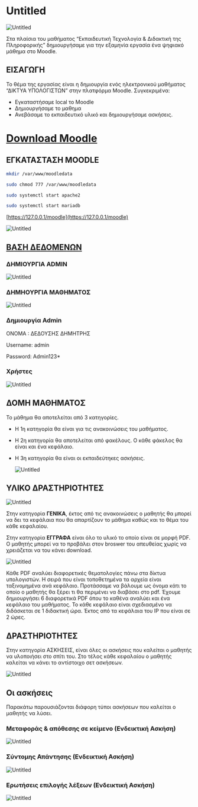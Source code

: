 # Untitled

![Untitled](Untitled%201f66eb442e4e48848ff6f366ead8d495/Untitled.png)

Στα πλαίσια του μαθήματος “Εκπαιδευτική Τεχνολογία & Διδακτική της Πληροφορικής” δημιουργήσαμε για την εξαμηνία εργασία ένα ψηφιακό μάθημα στο Moodle.

## ΕΙΣΑΓΩΓΗ

Το θέμα της εργασίας είναι η δημιουργία ενός ηλεκτρονικού μαθήματος “ΔΙΚΤΥΑ ΥΠΟΛΟΓΙΣΤΩΝ” στην πλατφόρμα Moodle.
Συγκεκριμένα:

- Εγκαταστήσαμε local το Μoodle
- Δημιουργήσαμε το μαθημα
- Ανεβάσαμε το εκπαιδευτικό υλικό και δημιουργήσαμε ασκήσεις.

# [Download Moodle](https://download.moodle.org/)

## ΕΓΚΑΤΑΣΤΑΣΗ MOODLE

```bash
mkdir /var/www/moodledata
```

```bash
sudo chmod 777 /var/www/moodledata
```

```bash
sudo systemctl start apache2
```

```bash
sudo systemctl start mariadb
```

[https://127.0.0.1/moodle](https://127.0.0.1/moodle)

![Untitled](Untitled%201f66eb442e4e48848ff6f366ead8d495/Untitled%201.png)

## [ΒΑΣΗ ΔΕΔΟΜΕΝΩΝ](https://github.com/Dimitris-Dedousis/lesson-in-moodle/blob/main/Database(Mariadb).md)

### ΔΗΜΙΟΥΡΓΙΑ ADMIN

![Untitled](Untitled%201f66eb442e4e48848ff6f366ead8d495/Untitled%202.png)

### ΔΗΜΗΟΥΡΓΙΑ ΜΑΘΗΜΑΤΟΣ

![Untitled](Untitled%201f66eb442e4e48848ff6f366ead8d495/Untitled%203.png)

### Δημιουργία Admin

ΟΝΟΜΑ : ΔΕΔΟΥΣΗΣ ΔΗΜΗΤΡΗΣ

Username: admin

Password: Admin123*

### **Χρήστες**

![Untitled](Untitled%201f66eb442e4e48848ff6f366ead8d495/Untitled%204.png)

## ΔΟΜΗ ΜΑΘΗΜΑΤΟΣ

Το μάθημα θα αποτελείται από 3 κατηγορίες. 

- Η 1η κατηγορία θα είναι για τις ανακοινώσεις του μαθήματος.
- Η 2η κατηγορία θα αποτελείται από φακέλους. Ο κάθε φάκελος θα είναι και ένα κεφάλαιο.
- H 3η κατηγορία θα είναι οι εκπαιδεύτηκες ασκήσεις.
    
    ![Untitled](Untitled%201f66eb442e4e48848ff6f366ead8d495/Untitled%205.png)
    

## ΥΛΙΚΟ ΔΡΑΣΤΗΡΙΟΤΗΤΕΣ

![Untitled](Untitled%201f66eb442e4e48848ff6f366ead8d495/Untitled%206.png)

Στην κατηγορία **ΓΕΝΙΚΑ**, έκτος από τις ανακοινώσεις ο μαθητής θα μπορεί να δει τα κεφάλαια που θα απαρτίζουν το μάθημα καθώς και το θέμα του κάθε κεφαλαίου.  

Στην κατηγορία **ΕΓΓΡΑΦΑ** είναι όλο το υλικό το οποίο είναι σε μορφή PDF. Ο μαθητής μπορεί να το προβάλει στον broswer του απευθείας χωρίς να χρειάζεται να του κάνει download. 

![Untitled](Untitled%201f66eb442e4e48848ff6f366ead8d495/Untitled%207.png)

Κάθε PDF αναλύει διαφορετικές θεματολογίες πάνω στα δίκτυα υπολογιστών. Η σειρά που είναι τοποθετημένα τα αρχεία είναι ταξινομημένα ανά κεφάλαιο. Προτάσσαμε να βάλουμε ως όνομα κάτι το οποίο ο μαθητής θα ξέρει τι θα περιμένει να διαβάσει στο pdf. Έχουμε δημιουργήσει 6 διαφορετικά PDF όπου το καθένα αναλύει και ένα κεφάλαιο του μαθήματος. Το κάθε κεφάλαιο είναι σχεδιασμένο να διδάσκεται σε 1 διδακτική ώρα. Έκτος από τα κεφάλαια του IP που είναι σε 2 ώρες. 

## ΔΡΑΣΤΗΡΙΟΤΗΤΕΣ

Στην κατηγορία ΑΣΚΗΣΕΙΣ, είναι όλες οι ασκήσεις που καλείται ο μαθητής να υλοποιήσει στο σπίτι του. Στο τέλος κάθε κεφαλαίου ο μαθητής καλείται να κάνει το αντίστοιχο σετ ασκήσεων.

![Untitled](Untitled%201f66eb442e4e48848ff6f366ead8d495/Untitled%208.png)

## Οι ασκήσεις

Παρακάτω παρουσιάζονται διάφορη τύποι ασκήσεων που καλείται ο μαθητής να λύσει.

### **Μεταφοράς & απόθεσης σε κείμενο (Ενδεικτική Ασκήση)**

![Untitled](Untitled%201f66eb442e4e48848ff6f366ead8d495/Untitled%209.png)

### Σύντομης Απάντησης **(Ενδεικτική Ασκήση)**

![Untitled](Untitled%201f66eb442e4e48848ff6f366ead8d495/Untitled%2010.png)

### **Ερωτήσεις επιλογής λέξεων (Ενδεικτική Ασκήση)**

![Untitled](Untitled%201f66eb442e4e48848ff6f366ead8d495/Untitled%2011.png)